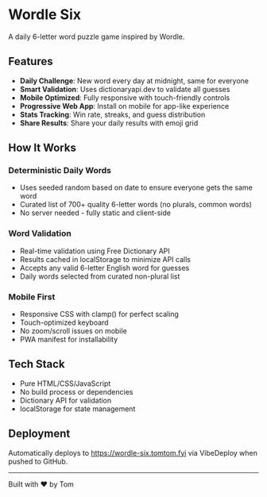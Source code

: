 # Wordle Six

A daily 6-letter word puzzle game inspired by Wordle.

## Features

- **Daily Challenge**: New word every day at midnight, same for everyone
- **Smart Validation**: Uses dictionaryapi.dev to validate all guesses
- **Mobile Optimized**: Fully responsive with touch-friendly controls
- **Progressive Web App**: Install on mobile for app-like experience
- **Stats Tracking**: Win rate, streaks, and guess distribution
- **Share Results**: Share your daily results with emoji grid

## How It Works

### Deterministic Daily Words
- Uses seeded random based on date to ensure everyone gets the same word
- Curated list of 700+ quality 6-letter words (no plurals, common words)
- No server needed - fully static and client-side

### Word Validation
- Real-time validation using Free Dictionary API
- Results cached in localStorage to minimize API calls
- Accepts any valid 6-letter English word for guesses
- Daily words selected from curated non-plural list

### Mobile First
- Responsive CSS with clamp() for perfect scaling
- Touch-optimized keyboard
- No zoom/scroll issues on mobile
- PWA manifest for installability

## Tech Stack

- Pure HTML/CSS/JavaScript
- No build process or dependencies
- Dictionary API for validation
- localStorage for state management

## Deployment

Automatically deploys to https://wordle-six.tomtom.fyi via VibeDeploy when pushed to GitHub.

---

Built with ❤️ by Tom

